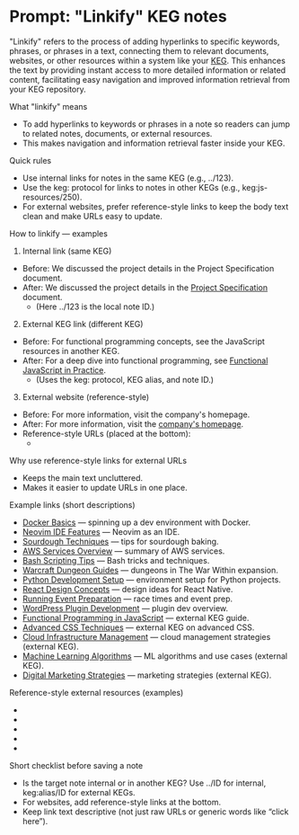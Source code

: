 # Prompt: "Linkify" KEG notes

"Linkify" refers to the process of adding hyperlinks to specific keywords, phrases, or phrases in a text, connecting them to relevant documents, websites, or other resources within a system like your [KEG](../646). This enhances the text by providing instant access to more detailed information or related content, facilitating easy navigation and improved information retrieval from your KEG repository.

What "linkify" means

- To add hyperlinks to keywords or phrases in a note so readers can jump to related notes, documents, or external resources.
- This makes navigation and information retrieval faster inside your KEG.

Quick rules

- Use internal links for notes in the same KEG (e.g., ../123).
- Use the keg: protocol for links to notes in other KEGs (e.g., keg:js-resources/250).
- For external websites, prefer reference-style links to keep the body text clean and make URLs easy to update.

How to linkify — examples

1. Internal link (same KEG)

- Before: We discussed the project details in the Project Specification document.
- After: We discussed the project details in the [Project Specification](../123) document.
  - (Here ../123 is the local note ID.)

2. External KEG link (different KEG)

- Before: For functional programming concepts, see the JavaScript resources in another KEG.
- After: For a deep dive into functional programming, see [Functional JavaScript in Practice](keg:js-resources/250).
  - (Uses the keg: protocol, KEG alias, and note ID.)

3. External website (reference-style)

- Before: For more information, visit the company's homepage.
- After: For more information, visit the [company's homepage][homepage].
- Reference-style URLs (placed at the bottom):
  - [homepage]: https://www.example.com

Why use reference-style links for external URLs

- Keeps the main text uncluttered.
- Makes it easier to update URLs in one place.

Example links (short descriptions)

- [Docker Basics](../16) — spinning up a dev environment with Docker.
- [Neovim IDE Features](../35) — Neovim as an IDE.
- [Sourdough Techniques](../459) — tips for sourdough baking.
- [AWS Services Overview](../391) — summary of AWS services.
- [Bash Scripting Tips](../33) — Bash tricks and techniques.
- [Warcraft Dungeon Guides](../832) — dungeons in The War Within expansion.
- [Python Development Setup](../380) — environment setup for Python projects.
- [React Design Concepts](../516) — design ideas for React Native.
- [Running Event Preparation](../852) — race times and event prep.
- [WordPress Plugin Development](../226) — plugin dev overview.
- [Functional Programming in JavaScript](keg:js-resources/250) — external KEG guide.
- [Advanced CSS Techniques](keg:webdev/45) — external KEG on advanced CSS.
- [Cloud Infrastructure Management](keg:cloud/101) — cloud management strategies (external KEG).
- [Machine Learning Algorithms](keg:ai/89) — ML algorithms and use cases (external KEG).
- [Digital Marketing Strategies](keg:marketing/73) — marketing strategies (external KEG).

Reference-style external resources (examples)

- [js-docs]: https://developer.mozilla.org/docs/Web/JavaScript
- [python-guide]: https://docs.python.org/3/tutorial/
- [css-tricks]: https://css-tricks.com/
- [github-actions]: https://docs.github.com/en/actions
- [digitalocean-tuts]: https://www.digitalocean.com/community/tutorials

Short checklist before saving a note

- Is the target note internal or in another KEG? Use ../ID for internal, keg:alias/ID for external KEGs.
- For websites, add reference-style links at the bottom.
- Keep link text descriptive (not just raw URLs or generic words like “click here”).